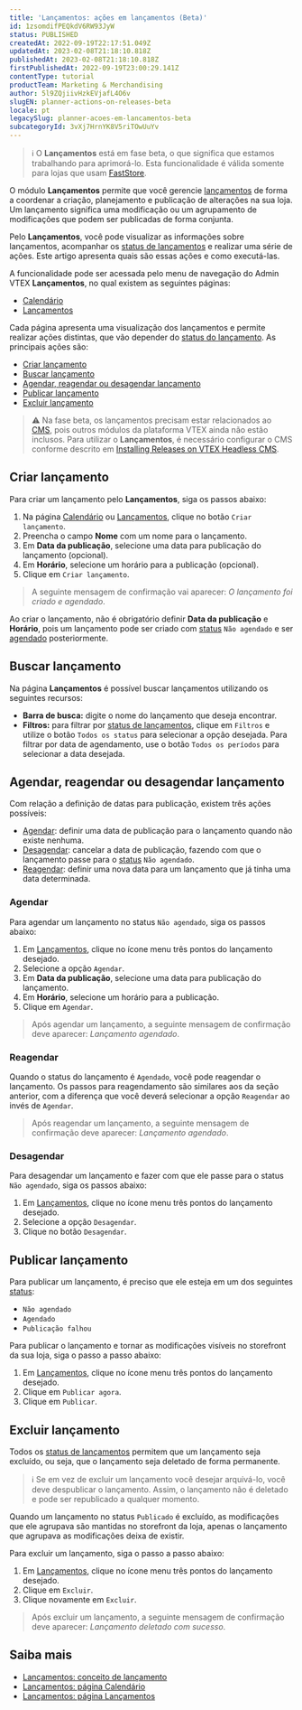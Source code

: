 ```yaml
---
title: 'Lançamentos: ações em lançamentos (Beta)'
id: 1zsomdifPEQkdV6RW93JyW
status: PUBLISHED
createdAt: 2022-09-19T22:17:51.049Z
updatedAt: 2023-02-08T21:18:10.818Z
publishedAt: 2023-02-08T21:18:10.818Z
firstPublishedAt: 2022-09-19T23:00:29.141Z
contentType: tutorial
productTeam: Marketing & Merchandising
author: 5l9ZQjiivHzkEVjafL4O6v
slugEN: planner-actions-on-releases-beta
locale: pt
legacySlug: planner-acoes-em-lancamentos-beta
subcategoryId: 3vXj7HrnYK8V5riTOwUuYv
---
```


>ℹ️ O **Lançamentos** está em fase beta, o que significa que estamos trabalhando para aprimorá-lo. Esta funcionalidade é válida somente para lojas que usam [FastStore](https://www.faststore.dev/).

O módulo **Lançamentos** permite que você gerencie [lançamentos](https://help.vtex.com/pt/tutorial/planner-conceito-de-lancamento-beta--4pWhQTXG0aIIsi2TYxxRkZ) de forma a coordenar a criação, planejamento e publicação de alterações na sua loja. Um lançamento significa uma modificação ou um agrupamento de modificações que podem ser publicadas de forma conjunta.

Pelo **Lançamentos**, você pode visualizar as informações sobre lançamentos, acompanhar os [status de lançamentos](https://help.vtex.com/pt/tutorial/planner-conceito-de-lancamento-beta--4pWhQTXG0aIIsi2TYxxRkZ#status-de-lancamentos) e realizar uma série de ações. Este artigo apresenta quais são essas ações e como executá-las.

A funcionalidade pode ser acessada pelo menu de navegação do Admin VTEX **Lançamentos**, no qual existem as seguintes páginas:

* [Calendário](https://help.vtex.com/pt/tutorial/planner-pagina-calendario-beta--46wSZ7Z5xoXQPP0xHfIx9C)
* [Lançamentos](https://help.vtex.com/pt/tutorial/planner-pagina-lancamentos-beta--2p7IiVD6K8i1iRiwHph5sw)

Cada página apresenta uma visualização dos lançamentos e permite realizar ações distintas, que vão depender do [status do lançamento](https://help.vtex.com/pt/tutorial/planner-conceito-de-lancamento-beta--4pWhQTXG0aIIsi2TYxxRkZ#status-de-lancamentos). As principais ações são:

* [Criar lançamento](#criar-lancamento)
* [Buscar lançamento](#buscar-lancamento)
* [Agendar, reagendar ou desagendar lançamento](#agendar-reagendar-ou-desagendar-lancamento)
* [Publicar lançamento](#publicar-lancamento)
* [Excluir lançamento](#excluir-lancamento)

>⚠️ Na fase beta, os lançamentos precisam estar relacionados ao [CMS](https://help.vtex.com/pt/tracks/cms--2YcpgIljVaLVQYMzxQbc3z/4yB9wSl79cArd68aRBnBZ2), pois outros módulos da plataforma VTEX ainda não estão inclusos. Para utilizar o **Lançamentos**, é necessário configurar o CMS conforme descrito em [Installing Releases on VTEX Headless CMS](https://www.faststore.dev/how-to-guides/cms/vtex-headless-cms/Installing%20Releases%20on%20VTEX%20Headless%20CMS).

## Criar lançamento

Para criar um lançamento pelo **Lançamentos**, siga os passos abaixo:

1. Na página [Calendário](https://help.vtex.com/pt/tutorial/planner-pagina-calendario-beta--46wSZ7Z5xoXQPP0xHfIx9C) ou [Lançamentos](https://help.vtex.com/pt/tutorial/planner-pagina-lancamentos-beta--2p7IiVD6K8i1iRiwHph5sw), clique no botão `Criar lançamento`.
2. Preencha o campo **Nome** com um nome para o lançamento.
3. Em **Data da publicação**, selecione uma data para publicação do lançamento (opcional).
4. Em **Horário**, selecione um horário para a publicação (opcional).
5. Clique em `Criar lançamento`.

  > A seguinte mensagem de confirmação vai aparecer: _O lançamento foi criado e agendado_.

Ao criar o lançamento, não é obrigatório definir **Data da publicação** e **Horário**, pois um lançamento pode ser criado com [status](https://help.vtex.com/pt/tutorial/planner-conceito-de-lancamento-beta--4pWhQTXG0aIIsi2TYxxRkZ#status-de-lancamentos) `Não agendado` e ser [agendado](#agendar) posteriormente.

## Buscar lançamento

Na página **Lançamentos** é possível buscar lançamentos utilizando os seguintes recursos:

* **Barra de busca:** digite o nome do lançamento que deseja encontrar. 
* **Filtros:** para filtrar por [status de lançamentos](https://help.vtex.com/pt/tutorial/planner-conceito-de-lancamento-beta--4pWhQTXG0aIIsi2TYxxRkZ#status-de-lancamentos), clique em `Filtros` e utilize o botão `Todos os status` <i class="fas fa-angle-down"></i> para selecionar a opção desejada. Para filtrar por data de agendamento, use o botão `Todos os períodos` <i class="fas fa-angle-down"></i> para selecionar a data desejada.

## Agendar, reagendar ou desagendar lançamento

Com relação a definição de datas para publicação, existem três ações possíveis:

* [Agendar](#agendar): definir uma data de publicação para o lançamento quando não existe nenhuma.
* [Desagendar](#desagendar): cancelar a data de publicação, fazendo com que o lançamento passe para o [status](https://help.vtex.com/pt/tutorial/planner-conceito-de-lancamento-beta--4pWhQTXG0aIIsi2TYxxRkZ#status-de-lancamentos) `Não agendado`.
* [Reagendar](#reagendar): definir uma nova data para um lançamento que já tinha uma data determinada.

### Agendar

Para agendar um lançamento no status `Não agendado`, siga os passos abaixo:

1. Em [Lançamentos](https://help.vtex.com/pt/tutorial/planner-pagina-lancamentos-beta--2p7IiVD6K8i1iRiwHph5sw), clique no ícone menu três pontos <i class="fas fa-ellipsis-v"></i> do lançamento desejado.
2. Selecione a opção <i class="fal fa-calendar"></i> `Agendar`.
3. Em **Data da publicação**, selecione uma data para publicação do lançamento.
4. Em **Horário**, selecione um horário para a publicação.
5. Clique em `Agendar`.

  > Após agendar um lançamento, a seguinte mensagem de confirmação deve aparecer: _Lançamento agendado_.

### Reagendar

Quando o status do lançamento é `Agendado`, você pode reagendar o lançamento. Os passos para reagendamento são similares aos da seção anterior, com a diferença que você deverá selecionar a opção `Reagendar` ao invés de `Agendar`.

  > Após reagendar um lançamento, a seguinte mensagem de confirmação deve aparecer: _Lançamento agendado_.

### Desagendar

Para desagendar um lançamento e fazer com que ele passe para o status `Não agendado`, siga os passos abaixo:

1. Em [Lançamentos](https://help.vtex.com/pt/tutorial/planner-pagina-lancamentos-beta--2p7IiVD6K8i1iRiwHph5sw), clique no ícone menu três pontos <i class="fas fa-ellipsis-v"></i> do lançamento desejado.
2. Selecione a opção <i class="fal fa-calendar"></i> `Desagendar`.
3. Clique no botão `Desagendar`.

## Publicar lançamento

Para publicar um lançamento, é preciso que ele esteja em um dos seguintes [status](https://help.vtex.com/pt/tutorial/planner-conceito-de-lancamento-beta--4pWhQTXG0aIIsi2TYxxRkZ#status-de-lancamentos):

* `Não agendado`
* `Agendado`
* `Publicação falhou`

Para publicar o lançamento e tornar as modificações visíveis no storefront da sua loja, siga o passo a passo abaixo:

1. Em [Lançamentos](https://help.vtex.com/pt/tutorial/planner-pagina-lancamentos-beta--2p7IiVD6K8i1iRiwHph5sw), clique no ícone menu três pontos <i class="fas fa-ellipsis-v"></i> do lançamento desejado.
2. Clique em <i class="far fa-cloud-upload"></i> `Publicar agora`.
3. Clique em `Publicar`.

## Excluir lançamento

Todos os [status de lançamentos](https://help.vtex.com/pt/tutorial/planner-conceito-de-lancamento-beta--4pWhQTXG0aIIsi2TYxxRkZ#status-de-lancamentos) permitem que um lançamento seja excluído, ou seja, que o lançamento seja deletado de forma permanente.

>ℹ️ Se em vez de excluir um lançamento você desejar arquivá-lo, você deve despublicar o lançamento. Assim, o lançamento não é deletado e pode ser republicado a qualquer momento.

Quando um lançamento no status `Publicado` é excluído, as modificações que ele agrupava são mantidas no storefront da loja, apenas o lançamento que agrupava as modificações deixa de existir.

Para excluir um lançamento, siga o passo a passo abaixo:

1. Em [Lançamentos](https://help.vtex.com/pt/tutorial/planner-pagina-lancamentos-beta--2p7IiVD6K8i1iRiwHph5sw), clique no ícone menu três pontos <i class="fas fa-ellipsis-v"></i> do lançamento desejado.
2. Clique em <i class="far fa-trash-alt"></i> `Excluir`.
3. Clique novamente em `Excluir`.

  > Após excluir um lançamento, a seguinte mensagem de confirmação deve aparecer: _Lançamento deletado com sucesso_.

## Saiba mais

* [Lançamentos: conceito de lançamento](https://help.vtex.com/pt/tutorial/planner-conceito-de-lancamento-beta--4pWhQTXG0aIIsi2TYxxRkZ)
* [Lançamentos: página Calendário](https://help.vtex.com/pt/tutorial/planner-pagina-calendario-beta--46wSZ7Z5xoXQPP0xHfIx9C)
* [Lançamentos: página Lançamentos](https://help.vtex.com/pt/tutorial/planner-pagina-lancamentos-beta--2p7IiVD6K8i1iRiwHph5sw)
